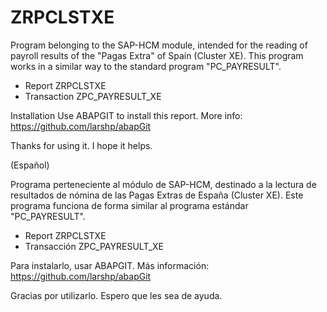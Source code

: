 # ZRPCLSTXE

Program belonging to the SAP-HCM module, intended for the reading of payroll results of the "Pagas Extra" of Spain (Cluster XE). This program works in a similar way to the standard program "PC_PAYRESULT".

- Report ZRPCLSTXE
- Transaction ZPC_PAYRESULT_XE

Installation
Use ABAPGIT to install this report. More info: https://github.com/larshp/abapGit

Thanks for using it. I hope it helps.

(Español)

Programa perteneciente al módulo de SAP-HCM, destinado a la lectura de resultados de nómina de las Pagas Extras de España (Cluster XE).
Este programa funciona de forma similar al programa estándar "PC_PAYRESULT".
- Report ZRPCLSTXE
- Transacción ZPC_PAYRESULT_XE

Para instalarlo, usar ABAPGIT. Más información: https://github.com/larshp/abapGit

Gracias por utilizarlo. Espero que les sea de ayuda.
